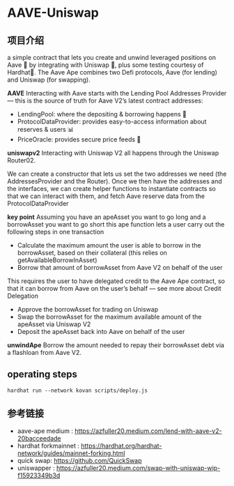 # AAVE-Uniswap

## 项目介绍

a simple contract that lets you create and unwind leveraged positions on Aave 👻 by integrating with Uniswap 🦄, plus some testing courtesy of Hardhat👷.
The Aave Ape combines two Defi protocols, Aave (for lending) and Uniswap (for swapping).

**AAVE**
Interacting with Aave starts with the Lending Pool Addresses Provider — this is the source of truth for Aave V2’s latest contract addresses:
- LendingPool: where the depositing & borrowing happens 🏦
- ProtocolDataProvider: provides easy-to-access information about reserves & users 📊
- PriceOracle: provides secure price feeds 💱

**uniswapv2**
Interacting with Uniswap V2 all happens through the Uniswap Router02.

We can create a constructor that lets us set the two addresses we need (the AddressesProvider and the Router). Once we then have the addresses and the interfaces, we can create helper functions to instantiate contracts so that we can interact with them, and fetch Aave reserve data from the ProtocolDataProvider

**key point**
Assuming  you have an apeAsset you want to go long and a borrowAsset you want to go short
this ape function lets a user carry out the following steps in one transaction
- Calculate the maximum amount the user is able to borrow in the borrowAsset, based on their collateral (this relies on getAvailableBorrowInAsset)
- Borrow that amount of borrowAsset from Aave V2 on behalf of the user

This requires the user to have delegated credit to the Aave Ape contract, so that it can borrow from Aave on the user’s behalf — see more about Credit Delegation

- Approve the borrowAsset for trading on Uniswap
- Swap the borrowAsset for the maximum available amount of the apeAsset via Uniswap V2
- Deposit the apeAsset back into Aave on behalf of the user


**unwindApe**
Borrow the amount needed to repay their borrowAsset debt via a flashloan from Aave V2.  
## operating steps

```shell
hardhat run --network kovan scripts/deploy.js
```




## 参考链接
- aave-ape medium : https://azfuller20.medium.com/lend-with-aave-v2-20bacceedade
- hardhat forkmainnet : https://hardhat.org/hardhat-network/guides/mainnet-forking.html
- quick swap: https://github.com/QuickSwap
- uniswapper : https://azfuller20.medium.com/swap-with-uniswap-wip-f15923349b3d